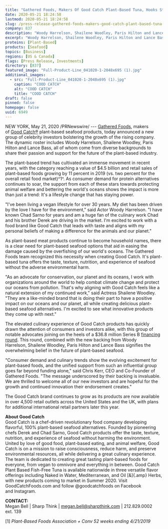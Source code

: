 ```yaml
---
title: "Gathered Foods, Makers Of Good Catch Plant-Based Tuna, Hooks Star-Studded Celebrity Investors"
date: 2020-05-21 18:24:58
lastmod: 2020-05-21 18:24:58
slug: /press-release-gathered-foods-makers-good-catch-plant-based-tuna-hooks-star-studded-celebrity
company: 837
description: "Woody Harrelson, Shailene Woodley, Paris Hilton and Lance Bass invest in the rapidly growing plant-based seafood brand"
excerpt: "Woody Harrelson, Shailene Woodley, Paris Hilton and Lance Bass invest in the rapidly growing plant-based seafood brand"
proteins: [Plant-Based]
products: [Seafood]
topics: [Business]
regions: [US & Canada]
flags: [Press Release, Investments]
directory: [837]
featured_image: "Full-Product-Line_041020-1-2048x695 (1).jpg"
additional_images:
  - src: "Full-Product-Line_041020-1-2048x695 (1).jpg"
    caption: "COOD CATCH"
    alt: "COOD CATCH"
    title: "COOD CATCH"
draft: false
pinned: false
homepage: false
uuid: 6949
---
```

NEW YORK, May 21, 2020 /PRNewswire/ --- [Gathered
Foods](https://c212.net/c/link/?t=0&l=en&o=2809829-1&h=2473377282&u=http%3A%2F%2Fgatheredfoods.com%2F&a=Gathered+Foods),
makers of [Good
Catch®](https://c212.net/c/link/?t=0&l=en&o=2809829-1&h=1464719621&u=https%3A%2F%2Fgoodcatchfoods.com%2F&a=Good+Catch%C2%AE) plant-based
seafood products, today announced a new group of celebrity investors
bolstering the growth of the rising company. The dynamic roster
includes Woody Harrelson, Shailene Woodley, Paris Hilton and Lance Bass,
all of whom come from diverse backgrounds to share their passion and
support for the future of the plant-based industry.

The plant-based trend has cultivated an immense movement in recent
years, with the category reaching a value of \$4.5 billion and retail
sales of plant-based foods growing by 11 percent in 2019 (vs. two
percent for the overall retail food market)^1^. As consumer demand for
protein alternatives continues to soar, the support from each of these
stars towards protecting animal welfare and bettering the world's oceans
shows the impact is more than just a trend: It's a lifestyle change that
has staying power.

"I've been living a vegan lifestyle for over 30 years. My diet has been
driven by the love I have for the environment," said Actor Woody
Harrelson. "I have known Chad Sarno for years and am a huge fan of the
culinary work Chad and his brother Derek are driving in the market. I'm
excited to work with a food brand like Good Catch that leads with taste
and aligns with my personal beliefs of making a difference for the
animals and our planet."

As plant-based meat products continue to become household names, there
is a clear need for plant-based seafood options that aid in easing the
damage caused by the overfishing of our world's oceans. The Gathered
Foods team recognized this necessity when creating Good Catch. It's
plant-based tuna offers the taste, texture, nutrition, and experience of
seafood without the adverse environmental harm.

"As an advocate for conservation, our planet and its oceans, I work with
organizations around the world to help combat climate change and protect
our oceans from pollution. That's why aligning with Good Catch feels
like a natural extension of my continued work," said Actress Shailene
Woodley. "They are a like-minded brand that is doing their part to have
a positive impact on our oceans and our planet, all while creating
delicious plant-based seafood alternatives. I'm excited to see what
innovative products they come up with next."

The elevated culinary experience of Good Catch products has quickly
drawn the attention of consumers and investors alike, with this group of
notable advocates joining on the heels of a \$36.8 million Series
B [financing
round](https://c212.net/c/link/?t=0&l=en&o=2809829-1&h=254115052&u=https%3A%2F%2Fwww.prnewswire.com%2Fnews-releases%2Fplant-based-food-tech-company-good-catch-secures-over-32m-in-series-b-financing-round-300987206.html&a=financing+round).
This round, combined with the new backing from Woody Harrelson, Shailene
Woodley, Paris Hilton and Lance Bass signifies the overwhelming belief
in the future of plant-based seafood.

"Consumer demand and culinary trends show the evolving excitement for
plant-based foods, and the unified support from such an influential
group goes far beyond funding alone," said Chris Kerr, CEO and
Co-Founder of Gathered Foods. "The message underscored by their backing
is invaluable. We are thrilled to welcome all of our new investors and
are hopeful for the growth and continued innovation their
endorsement creates."

The Good Catch brand continues to grow as its products are now available
in over 4,500 retail outlets across the United States and the UK, with
plans for additional international retail partners later this year.

**About Good Catch**\
Good Catch is a chef-driven revolutionary food company developing
flavorful, 100% plant-based seafood alternatives. Founded by pioneering
chefs Derek and Chad Sarno, Good Catch products offer the taste,
texture, nutrition, and experience of seafood without harming the
environment. United by love of good food, plant-based eating, and animal
welfare, Good Catch is on a mission to raise consciousness, reduce harm,
and preserve environmental resources, all while delivering a great
culinary experience. The team is dedicated to creating great tasting
plant-based foods for everyone, from vegan to omnivore and everything in
between. Good Catch Plant Based Fish-Free Tuna is available nationwide
in three versatile flavor offerings including Naked in Water,
Mediterranean, and Oil [&]{.amp} Herbs, with new products coming to
market in Summer 2020. Visit GoodCatchFoods.com and follow
\@goodcatchfoods on Facebook and Instagram.

**CONTACT:**\
Megan Bell \| Sharp Think \| <megan.bell@sharpthink.com> \| 212.829.0002
ext. 139

\[1\] *Plant-Based Foods Association + Conv 52 weeks ending 4/21/2019*
